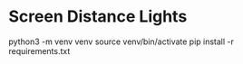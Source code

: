 # Screen Distance Lights
 
python3 -m venv venv
source venv/bin/activate
pip install -r requirements.txt